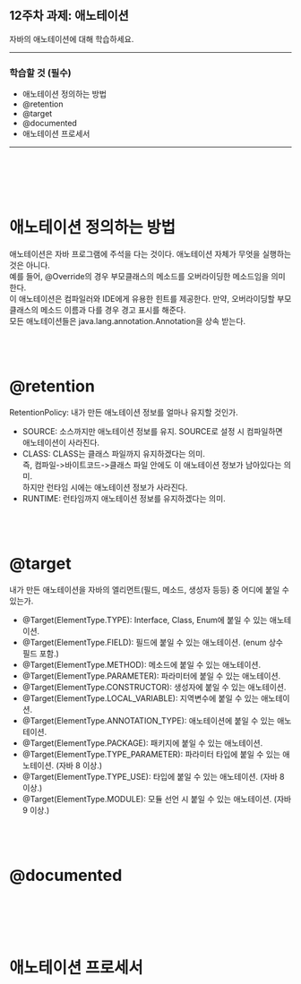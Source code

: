 <br/>

## 12주차 과제: 애노테이션 
자바의 애노테이션에 대해 학습하세요.
*** 
### 학습할 것 (필수)
- 애노테이션 정의하는 방법
- @retention
- @target
- @documented
- 애노테이션 프로세서
***
<br/><br/><br/><br/>

# 애노테이션 정의하는 방법
애노테이션은 자바 프로그램에 주석을 다는 것이다. 애노테이션 자체가 무엇을 실행하는 것은 아니다.<br/>
예를 들어, @Override의 경우 부모클래스의 메소드를 오버라이딩한 메소드임을 의미한다.<br/>
이 애노테이션은 컴파일러와 IDE에게 유용한 힌트를 제공한다. 만약, 오버라이딩할 부모클래스의 메소드 이름과 다를 경우 경고 표시를 해준다.<br/>
모든 애노테이션들은 java.lang.annotation.Annotation을 상속 받는다.
<br/><br/><br/><br/>

# @retention
RetentionPolicy: 내가 만든 애노테이션 정보를 얼마나 유지할 것인가.
- SOURCE: 소스까지만 애노테이션 정보를 유지. SOURCE로 설정 시 컴파일하면 애노테이션이 사라진다. 
- CLASS: CLASS는 클래스 파일까지 유지하겠다는 의미. <br/>
즉, 컴파일->바이트코드->클래스 파일 안에도 이 애노테이션 정보가 남아있다는 의미. <br/>
하지만 런타임 시에는 애노테이션 정보가 사라진다. 
- RUNTIME: 런타임까지 애노테이션 정보를 유지하겠다는 의미. 
<br/><br/><br/><br/>

# @target
내가 만든 애노테이션을 자바의 엘리먼트(필드, 메소드, 생성자 등등) 중 어디에 붙일 수 있는가. 
- @Target(ElementType.TYPE): Interface, Class, Enum에 붙일 수 있는 애노테이션.
- @Target(ElementType.FIELD): 필드에 붙일 수 있는 애노테이션. (enum 상수 필드 포함.)
- @Target(ElementType.METHOD): 메소드에 붙일 수 있는 애노테이션. 
- @Target(ElementType.PARAMETER): 파라미터에 붙일 수 있는 애노테이션. 
- @Target(ElementType.CONSTRUCTOR): 생성자에 붙일 수 있는 애노테이션.
- @Target(ElementType.LOCAL_VARIABLE): 지역변수에 붙일 수 있는 애노테이션. 
- @Target(ElementType.ANNOTATION_TYPE): 애노테이션에 붙일 수 있는 애노테이션. 
- @Target(ElementType.PACKAGE): 패키지에 붙일 수 있는 애노테이션. 
- @Target(ElementType.TYPE_PARAMETER): 파라미터 타입에 붙일 수 있는 애노테이션. (자바 8 이상.)
- @Target(ElementType.TYPE_USE): 타입에 붙일 수 있는 애노테이션. (자바 8 이상.)
- @Target(ElementType.MODULE): 모듈 선언 시 붙일 수 있는 애노테이션. (자바 9 이상.)
<br/><br/><br/><br/>

# @documented
<br/><br/><br/><br/>

# 애노테이션 프로세서
<br/><br/><br/><br/>
